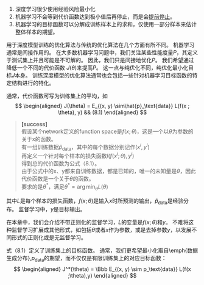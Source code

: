1. 深度学习很少使用经验风险最小化  
2. 机器学习不会等到代价函数达到极小值后再停止，而是会[提前停止](https://windmising.gitbook.io/bible-deeplearning/0introduction-1/8earlystopping)。  
3. 机器学习的目标函数可以分解成训练样本上的求和，仅使用一部分样本来估计整体样本的期望。  

用于深度模型训练的优化算法与传统的优化算法在几个方面有所不同。
机器学习通常是间接作用的。
在大多数机器学习问题中，我们关注某些性能度量$P$，其定义于测试集上并且可能是不可解的。
因此，我们只是间接地优化$P$。
我们希望通过降低一个不同的代价函数 $J(\theta)$来提高$P$。
这一点与纯优化不同，纯优化最小化目标$J$本身。
训练深度模型的优化算法通常也会包括一些针对机器学习目标函数的特定结构进行的特化。
<!-- % 268 mid -->


通常，代价函数可写为训练集上的平均，如  
$$
\begin{aligned}
    J(\theta) = E_{(x, y) \sim\hat{p}_\text{data}} L(f(x ; \theta), y) && (8.1)
\end{aligned}
$$

> **[success]**  
> 假设某个network定义的function space是$f(x;\theta)$，这是一个以$\theta$为参数的关于x的函数。  
> 有一组训练数据$\hat{p}_\text{data}$，其中的每个数据分别记作$(x^i,y^i)$  
> 再定义一个针对每个样本的损失函数$l(f(x^i;\theta),y^i)$  
> 得到总的代价函数为公式（8.1）。  
> 由于公式中的x、y都来自训练数据，都是已知的，唯一的未知量是$\theta$，因此代价函数是一个关于$\theta$的函数。  
> 要求的是$\theta^*$，满足$\theta^* = \arg\min_\theta L(\theta)$

其中$L$是每个样本的损失函数，$f(x;\theta)$是输入$x$时所预测的输出，$\hat{p}_{\text{data}}$是经验分布。
监督学习中，$y$是目标输出。


在本章中，我们会介绍不带正则化的监督学习，$L$的变量是$f(x;\theta)$和$y$。
不难将这种监督学习扩展成其他形式，如包括$\theta$或者$x$作为参数，或是去掉参数$y$，以发展不同形式的正则化或是无监督学习。

式（8.1）定义了训练集上的目标函数。
通常，我们更希望最小化取自\emph{数据生成分布}\,$p_{\text{data}}$的期望，而不仅仅是有限训练集上的对应目标函数：  
$$
\begin{aligned}
    J^*(\theta) = \Bbb E_{(x, y) \sim p_\text{data}} L(f(x ;\theta),y)
\end{aligned}
$$